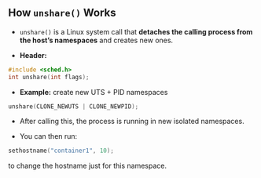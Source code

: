 ## How `unshare()` Works

- `unshare()` is a Linux system call that **detaches the calling process from the host’s namespaces** and creates new ones.

- **Header:**

```c
#include <sched.h>
int unshare(int flags);
```

- **Example:** create new UTS + PID namespaces

```c
unshare(CLONE_NEWUTS | CLONE_NEWPID);
```

- After calling this, the process is running in new isolated namespaces.

- You can then run:

```c
sethostname("container1", 10);
```

to change the hostname just for this namespace.
